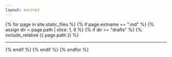 ```yaml
---
layout: excerpt
---
```

{% for page in site.static_files %}
    {% if page.extname == ".md" %}
        {% assign dir = page.path | slice: 1, 6 %}
        {% if dir == "drafts" %}
{% include_relative {{ page.path }} %}

<hr>
        {% endif %}
    {% endif %}
{% endfor %}